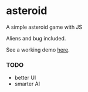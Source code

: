 # asteroid
A simple asteroid game with JS

Aliens and bug included.

See a working demo [here](https://jsfiddle.net/alextanhongpin/9wp3xx01/).

### TODO
- better UI
- smarter AI